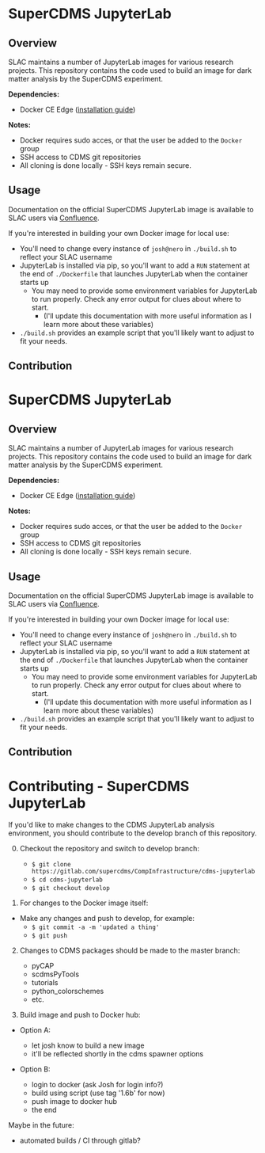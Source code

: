 # SuperCDMS JupyterLab

## Overview

SLAC maintains a number of JupyterLab images for various research projects.
This repository contains the code used to build an image for dark matter analysis by the SuperCDMS experiment.

**Dependencies:** 
- Docker CE Edge ([installation guide](https://docs.docker.com/install/linux/docker-ce/ubuntu/))

**Notes:**  
- Docker requires sudo acces, or that the user be added to the `Docker` group 
- SSH access to CDMS git repositories
- All cloning is done locally - SSH keys remain secure. 

## Usage

Documentation on the official SuperCDMS JupyterLab image is available to SLAC users via [Confluence](https://confluence.slac.stanford.edu/display/CDMS/How+to+get+started+with+analysis).

If you're interested in building your own Docker image for local use: 

- You'll need to change every instance of `josh@nero` in `./build.sh` to reflect your SLAC username
- JupyterLab is installed via pip, so you'll want to add a `RUN` statement at the end of `./Dockerfile` that launches JupyterLab when the container starts up
	- You may need to provide some environment variables for JupyterLab to run properly. Check any error output for clues about where to start. 
		- (I'll update this documentation with more useful information as I learn more about these variables)
- `./build.sh` provides an example script that you'll likely want to adjust to fit your needs.

## Contribution 

# SuperCDMS JupyterLab

## Overview

SLAC maintains a number of JupyterLab images for various research projects.
This repository contains the code used to build an image for dark matter analysis by the SuperCDMS experiment.

**Dependencies:** 
- Docker CE Edge ([installation guide](https://docs.docker.com/install/linux/docker-ce/ubuntu/))

**Notes:**  
- Docker requires sudo acces, or that the user be added to the `Docker` group 
- SSH access to CDMS git repositories
- All cloning is done locally - SSH keys remain secure. 

## Usage

Documentation on the official SuperCDMS JupyterLab image is available to SLAC users via [Confluence](https://confluence.slac.stanford.edu/display/CDMS/How+to+get+started+with+analysis).

If you're interested in building your own Docker image for local use: 

- You'll need to change every instance of `josh@nero` in `./build.sh` to reflect your SLAC username
- JupyterLab is installed via pip, so you'll want to add a `RUN` statement at the end of `./Dockerfile` that launches JupyterLab when the container starts up
	- You may need to provide some environment variables for JupyterLab to run properly. Check any error output for clues about where to start. 
		- (I'll update this documentation with more useful information as I learn more about these variables)
- `./build.sh` provides an example script that you'll likely want to adjust to fit your needs.

## Contribution 

# Contributing - SuperCDMS JupyterLab

If you'd like to make changes to the CDMS JupyterLab analysis environment, you should contribute to the develop branch of this repository.

0. Checkout the repository and switch to develop branch:
    - `$ git clone https://gitlab.com/supercdms/CompInfrastructure/cdms-jupyterlab`
    - `$ cd cdms-jupyterlab`
    - `$ git checkout develop`

1. For changes to the Docker image itself:
- Make any changes and push to develop, for example:
    - `$ git commit -a -m 'updated a thing'`
    - `$ git push`

2. Changes to CDMS packages should be made to the master branch:
    - pyCAP
    - scdmsPyTools
    - tutorials
    - python_colorschemes
    - etc.

3. Build image and push to Docker hub:
- Option A:
    - let josh know to build a new image
    - it'll be reflected shortly in the cdms spawner options

- Option B:
    - login to docker (ask Josh for login info?)
    - build using script (use tag '1.6b' for now)
    - push image to docker hub
    - the end

Maybe in the future:
- automated builds / CI through gitlab?


